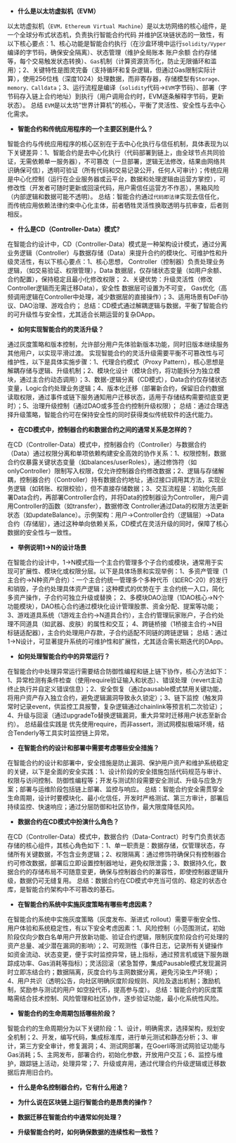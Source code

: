 - **什么是以太坊虚拟机（EVM）**

以太坊虚拟机（`EVM，Ethereum Virtual Machine`）是以太坊网络的核心组件，是一个全球分布式状态机，负责执行智能合约代码 并维护区块链状态的一致性，有以下核心要点：1、核心功能是智能合约执行（在沙盒环境中运行`solidity/Vyper`编译的字节码，确保安全隔离）、状态管理（维护全局账本 账户余额 合约存储等，每个交易触发状态转换）、`Gas`机制（计算资源货币化，防止无限循环和滥用）；2、关键特性是图灵完备（支持循环和复杂逻辑，但通过Gas限制实际计算），使用256位栈（深度1024）处理数据，而非寄存器，存储模型有`Storage、memory、Calldata`；3、运行流程是编译（`solidity`代码->`EVM`字节码）、部署（字节码存入链上合约地址）到执行（用户调用合约时，EVM逐条解释字节码，更新状态）。 总结 `EVM`是以太坊“世界计算机”的核心，平衡了灵活性、安全性与去中心化需求。

- **智能合约和传统应用程序的一个主要区别是什么？**

智能合约与传统应用程序的核心区别在于去中心化执行与信任机制，具体表现为以下关键差异：1、智能合约是去中心化执行（代码部署到链上，由全球节点共同验证，无需依赖单一服务器），不可篡改（一旦部署，逻辑无法修改，结果由网络共识确保可信），透明可验证（所有代码和交易记录公开，任何人可审计）；传统应用是中心化控制（运行在企业服务器或云平台，数据和处理逻辑由运营方掌控），可修改性（开发者可随时更新或回滚代码，用户需信任运营方不作恶），黑箱风险（内部逻辑和数据可能不透明）。 总结：智能合约通过`代码即法律`实现去信任化，而传统应用依赖法律约束中心化主体，前者牺牲灵活性换取透明与抗审查，后者则相反。

- **什么是CD（Controller-Data）模式?**

在智能合约设计中，CD（Controller-Data）模式是一种架构设计模式，通过分离业务逻辑（Controller）与数据存储（Data）来提升合约的模块化、可维护性和升级灵活性，有以下核心要点：1、核心思想， Controller（控制器）负责处理业务逻辑，（如交易验证、权限管理），Data 数据层，仅存储状态变量（如用户余额、合约配置），保持稳定且最小化修改权限； 2、关键优势：升级灵活性（修改Controller逻辑而无需迁移Data），安全性 数据层可设置为不可变， Gas优化（高频调用逻辑在Controller中处理，减少数据层的直接操作）；3、适用场景有DeFi协议、DAO治理、游戏合约； 总结：CD模式通过解耦逻辑与数据，平衡了智能合约的可升级性与安全性，尤其适合长期运营的复杂DApp。

- **如何实现智能合约的灵活升级？**

通过灰度策略和版本控制，允许部分用户先体验新版本功能，同时旧版本继续服务其他用户，以实现平滑过渡。 实现智能合约的灵活升级需要平衡不可篡改性与可维护性，以下是具体实施步骤：1、代理合约模式（Proxy Pattern），核心思想是解耦存储与逻辑、升级机制；2、模块化设计（模块合约，将功能拆分为独立模块，通过主合约动态调用）；3、数据-逻辑分离（CD模式），Data合约仅存储状态变量，Logic合约处理业务逻辑；4、版本化迁移（部署新合约，保留旧合约数据读取权限，通过事件或链下服务通知用户迁移状态，适用于存储结构需要彻底变更时）；5、治理升级控制（通过DAO或多签合约控制升级权限）； 总结：通过合理选择升级策略，智能合约可在保持安全性的同时获得类似传统软件的迭代能力。

- **在CD模式中，控制器合约和数据合约之间的通常关系是怎样的？**

在CD（Controller-Data）模式中，控制器合约（Controller）与数据合约（Data）通过权限分离和单项依赖构建安全高效的协作关系：1、权限控制，数据合约仅暴露关键状态变量（如balances/userRoles），通过修饰符（如onlyController）限制写入权限，仅允许控制器合约修改数据；2、逻辑与存储解耦，控制器合约（Controller）持有数据合约地址，通过接口调用其方法，实现业务逻辑（如转账、权限校验），但不直接存储数据；3、交互流程是：初始化先部署Data合约，再部署Controller合约，并将Data的控制器设为Controller， 用户调用Controller的函数（如transfer），数据修改 Controller通过Data的权限方法更新状态（如updateBalance）。示例架构：用户->Controller合约（逻辑层）->Data合约（存储层），通过这种单向依赖关系，CD模式在灵活升级的同时，保障了核心数据的安全性与一致性。

- **举例说明1->N的设计场景**

在智能合约设计中，1→N模式指一个主合约管理多个子合约或模块，通常用于实现可扩展性、模块化或权限分层。以下是具体场景和实现举例：1、多资产管理（1主合约→N种资产合约）：一个主合约统一管理多个多种代币（如ERC-20）的发行和销毁，子合约处理具体资产逻辑；这种模式的优势在于 主合约统一入口，简化多资产操作，子合约可独立升级或替换； 2、多模块DAO治理（1DAO核心→N个功能模块），DAO核心合约通过模块化设计管理股票、资金分配、提案等功能； 3、游戏道具系统（1游戏主合约→N道具合约），主合约管理玩家账户，子合约处理不同道具（如武器、皮肤）的属性和交互； 4、跨链桥接（1桥接主合约→N目标链适配器），主合约处理用户存款，子合约适配不同链的跨链逻辑； 总结：通过1→N设计，可显著提升系统的可维护性和扩展性，尤其适合需长期迭代的DApp。

- **如何处理智能合约中的异常运行？**

在智能合约中处理异常运行需要结合防御性编程和链上链下协作，核心方法如下：1、异常检测有条件检查（使用require验证输入和状态）、错误处理（revert主动终止执行并自定义错误信息）；2、安全恢复（通过pausable模式禁用关键功能，将用户资产存入独立合约，避免逻辑漏洞导致永久锁定）；3、链下监控（触发异常时记录event，供监控工具报警，复杂逻辑通过chainlink等预言机二次验证）；4、升级与回滚（通过upgradeTo替换逻辑漏洞，重大异常时迁移用户状态至新合约）。 总结最佳实践是 优先使用require，而非assert，测试网模拟极端环境，结合Tenderly等工具实时监控链上异常。

- **在智能合约的设计和部署中需要考虑哪些安全措施？**

在智能合约的设计和部署中，安全措施是防止漏洞、保护用户资产和维护系统稳定的关键，以下是全面的安全实践：1、设计阶段的安全措施包括代码规范与审计、权限与访问控制、防御性编程等；开发与测试阶段需要安全测试、升级与应急方案；部署与运维阶段包括链上部署、监控与响应。 总结：智能合约安全需贯穿全生命周期，设计时要模块化、最小化信任，开发时严格测试、第三方审计，部署后持续监控、快速响应；通过分层防御和社区协作，最大限度降低风险。

- **数据合约在CD模式中扮演什么角色？**

在CD（Controller-Data）模式中，数据合约（Data-Contract）时专门负责状态存储的核心组件，其核心角色如下：1、单一职责是：数据存储，仅管理状态，存储所有关键数据，不包含业务逻辑；2、权限隔离：通过修饰符确保只有控制器合约可修改数据，部署后立即设置控制器地址，避免权限泄露；3、数据持久化，数据合约的存储布局不可随意变更，确保与控制器合约的兼容性，即使控制器逻辑升级，数据仍可无缝复用。 总结：数据合约在CD模式中充当可信的、稳定的状态仓库，是智能合约架构中不可篡改的基石。

- **在智能合约系统中实施灰度策略有哪些考虑因素？**

在智能合约系统中实施灰度策略（灰度发布、渐进式 rollout）需要平衡安全性、用户体验和系统稳定性，有以下安全考虑因素：1、风险控制（小范围测试，初始阶段仅向少数白名单用户开放新功能、验证合约逻辑，限制灰度阶段合约可处理的资产总量、减少潜在漏洞的影响）；2、可观测性（事件日志，记录所有关键操作 如资金流动、状态变更，便于实时监控异常，链上指标，通过预言机或链下服务跟踪成功率、Gas消耗等指标）；灵活回滚（紧急暂停，集成Pausable模式发现漏洞时立即冻结合约；数据隔离，灰度合约与主网数据分离，避免污染生产环境）；4、用户共识（透明公告，向社区明确灰度阶段规则、风险及退出机制；激励机制，奖励参与测试的用户 如空投代币，提高参与度）。 总结：智能合约的灰度策略需结合技术控制、风险管理和社区协作，逐步验证功能，最小化系统性风险。

- **智能合约的生命周期包括哪些阶段？**

智能合约的生命周期分为以下关键阶段：1、设计，明确需求，选择架构，规划安全机制；2、开发，编写代码，集成标准库，进行单元测试和静态分析；3、审计，第三方安全审计，修复漏洞；4、测试网部署，在Goerli等测试网验证功能与Gas消耗；5、主网发布，部署合约，初始化参数，开放用户交互；6、监控与维护，跟踪链上活动，处理异常；7、升级或弃用，通过代理合约升级逻辑或迁移数据后弃用旧合约。

- **什么是命名控制器合约，它有什么用途？**

- **为什么说在区块链上运行智能合约是昂贵的操作？**

- **数据迁移在智能合约中通常如何处理？**

- **升级智能合约时，如何确保数据的连续性和一致性？**
